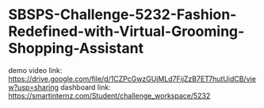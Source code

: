# SBSPS-Challenge-5232-Fashion-Redefined-with-Virtual-Grooming-Shopping-Assistant

demo video link:
https://drive.google.com/file/d/1CZPcGwzGUjMLd7FijZzB7ET7hutUidCB/view?usp=sharing
dashboard link:
https://smartinternz.com/Student/challenge_workspace/5232
